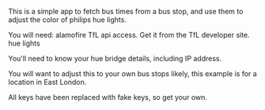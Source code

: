 This is a simple app to fetch bus times from a bus stop, and use them to adjust the color of philips hue lights.

You will need:
alamofire
TfL api access. Get it from the TfL developer site.
hue lights

You'll need to know your hue bridge details, including IP address.

You will want to adjust this to your own bus stops likely, this example is for a location in East London.

All keys have been replaced with fake keys, so get your own.
